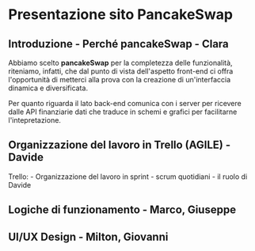 # Presentazione sito PancakeSwap

## Introduzione - Perché pancakeSwap - Clara

Abbiamo scelto **pancakeSwap** per la completezza delle funzionalità, riteniamo, infatti, che dal punto di vista dell'aspetto
front-end ci offra l'opportunità di metterci alla prova con la creazione di un'interfaccia dinamica e diversificata.

Per quanto riguarda il lato back-end comunica con i server per ricevere dalle API finanziarie dati che traduce in schemi e grafici per facilitarne l'intepretazione.

## Organizzazione del lavoro in Trello (AGILE) - Davide

Trello:
    - Organizzazione del lavoro in sprint
    - scrum quotidiani
    - il ruolo di Davide

## Logiche di funzionamento - Marco, Giuseppe


## UI/UX Design - Milton, Giovanni

